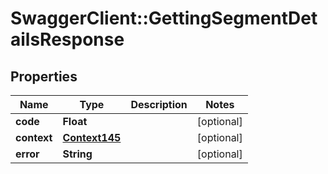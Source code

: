 # SwaggerClient::GettingSegmentDetailsResponse

## Properties
Name | Type | Description | Notes
------------ | ------------- | ------------- | -------------
**code** | **Float** |  | [optional] 
**context** | [**Context145**](Context145.md) |  | [optional] 
**error** | **String** |  | [optional] 


